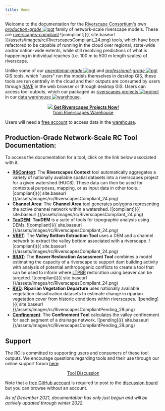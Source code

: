 ```yaml
---
title: Home
---
```


Welcome to the documentation for the [Riverscape Consortium's](https://riverscapes.xyz) own [_production-grade_ ![pgt](https://riverscapes.xyz/assets/images/tools/grade/TRL_6_32p.png)](https://riverscapes.xyz/Tools/discrimination.html#tool-grade) family of network-scale riverscape models. These are  [riverscapes-compliant](https://riverscapes.xyz/Tools/#riverscapes-compliant) ![compliant]({{ site.baseurl }}/assets/images/rc/RiverscapesCompliant_24.png) tools, which have been refactored to be capable of running in the cloud over regional, state-wide and/or nation-wide extents, while still resolving predictions of what is happening in individual reaches (i.e. 100 m to 500 m length scales) of riverscape. 

Unlike some of our  [_operational-grade_ ![pgt](https://riverscapes.xyz/assets/images/tools/grade/TRL_4_32p.png)](https://riverscapes.xyz/Tools/discrimination.html#tool-grade) and  [_professional-grade_ ![pgt](https://riverscapes.xyz/assets/images/tools/grade/TRL_5_32p.png)](https://riverscapes.xyz/Tools/discrimination.html#tool-grade) GIS tools, which "users" run the models themselves in desktop GIS, these tools are run centrally in the cloud and their outputs are consumed by users through [RAVE](http://rave.riverscapes.xyz) in the web browser or through desktop GIS.  Users can access tool outputs, which our packaged as [riverscapes projects ![project](https://riverscapes.xyz/assets/images/data/RiverscapesProject_24.png)](https://riverscapes.xyz/Tools/Technical_Reference/Documentation_Standards/Riverscapes_Projects/) in our  [data warehouse ![warehouse](https://riverscapes.xyz/assets/images/data/RiverscapesWarehouseCloud_24.png)](https://data.riverscapes.xyz/).  

<div align="center">
<a class="hollow button" href="https://data.riverscapes.xyz"> <img  src="https://riverscapes.xyz/assets/images/data/RiverscapesWarehouseCloud_24.png">  <b>Get Riverscapes Projects Now!</b><br>from Riverscapes Warehouse </a>
</div>

Users will need a [free account](https://riverscapes.xyz/Data_Warehouses/signup.html) to access data in the [warehouse](https://data.riverscapes.xyz). 





## Production-Grade Network-Scale RC Tool Documentation:
To access the documentation for a tool, click on the link below associated with it. 

* [**RSContext**](https://tools.riverscapes.xyz/rscontext/): The **Riverscapes Context** tool automatically aggregates a variety of nationally available spatial datasets into a riverscapes project for a given watershed (HUC8). These data can then be used for contextual purposes, mapping, or as input data in other tools. ![compliant]({{ site.baseurl }}/assets/images/rc/RiverscapesCompliant_24.png)
* [**Channel Area**](https://tools.riverscapes.xyz/channel/): The **Channel Area** tool generates polygons representing the active channel network within a watershed. ![compliant]({{ site.baseurl }}/assets/images/rc/RiverscapesCompliant_24.png)
* [**TauDEM**](https://tools.riverscapes.xyz/taudem/): **TauDEM** is a suite of tools for topographic analysis using DEMs. ![compliant]({{ site.baseurl }}/assets/images/rc/RiverscapesCompliant_24.png)
* [**VBET**](https://tools.riverscapes.xyz/vbet): The **Valley Bottom Extraction Tool** uses a DEM and a channel network to extract the valley bottom associated with a riverscape. ![compliant]({{ site.baseurl }}/assets/images/rc/RiverscapesCompliant_24.png)
* [**BRAT**](https://tools.riverscapes.xyz/brat): The **Beaver Restoration Assessment Tool** combines a model estimating the capacity of a riverscape to support dam building activity with analysis of potential anthropogenic conflicts to create a tool that can be used to inform where [LTPBR](http://lowtechpbr.restoration.usu.edu/) restoration using beaver can be targeted. ![compliant]({{ site.baseurl }}/assets/images/rc/RiverscapesCompliant_24.png)
* [**RVD**](https://tools.riverscapes.xyz/rvd): **Riparian Vegetation Departure** uses nationally available vegetation classification datasets to estimate change in riparian vegetation cover from historic conditions within riverscapes. ![pending]({{ site.baseurl }}/assets/images/rc/RiverscapesCompliantPending_28.png)
* [**Confinement**](https://tools.riverscapes.xyz/cofinement): The **Confinement Tool** calculates the valley confinement for each segment of a drainage network. ![pending]({{ site.baseurl }}/assets/images/rc/RiverscapesCompliantPending_28.png)

## Support
The RC is committed to supporting users and consumers of these tool outputs. We encourage questions regarding tools and their use through our online support forum [here](https://github.com/Riverscapes/riverscapes-tools/discussions):

<div align="center"><a class="button" href="https://github.com/Riverscapes/riverscapes-tools/discussions"><i class="fa fa-github"></i> Tool Discussion</a></div>

Note that a [free GitHub <i class="fa fa-github"></i> account](https://github.com/signup?ref_cta=Sign+up&ref_loc=header+logged+out&ref_page=%2F&source=header-home) is required to post to the [discussion board](https://github.com/Riverscapes/riverscapes-tools/discussions) but you can browse without an account.

_As of December 2021, documentation has only just begun and will be actively updated through winter 2022._